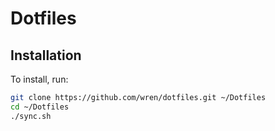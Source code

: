 # Dotfiles

## Installation
To install, run:

  ```sh
  git clone https://github.com/wren/dotfiles.git ~/Dotfiles
  cd ~/Dotfiles
  ./sync.sh
  ```

